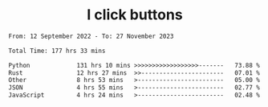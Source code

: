 <h1 align="center">
I click buttons
</h1>

<!--START_SECTION:waka-->

```txt
From: 12 September 2022 - To: 27 November 2023

Total Time: 177 hrs 33 mins

Python             131 hrs 10 mins >>>>>>>>>>>>>>>>>>-------   73.88 %
Rust               12 hrs 27 mins  >>-----------------------   07.01 %
Other              8 hrs 53 mins   >------------------------   05.00 %
JSON               4 hrs 55 mins   >------------------------   02.77 %
JavaScript         4 hrs 24 mins   >------------------------   02.48 %
```

<!--END_SECTION:waka-->
